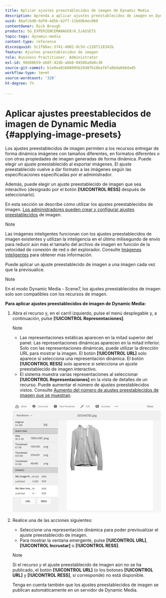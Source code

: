 ```yaml
---
title: Aplicar ajustes preestablecidos de imagen de Dynamic Media
description: Aprenda a aplicar ajustes preestablecidos de imagen en Dynamic Media
uuid: 8bafcbd0-6df0-4d5b-b2f7-116ddb4ec060
contentOwner: Rick Brough
products: SG_EXPERIENCEMANAGER/6.5/ASSETS
topic-tags: dynamic-media
content-type: reference
discoiquuid: 5c1f60ac-3741-4002-9c5d-c128f118342b
feature: Ajustes preestablecidos de imagen
role: Business Practitioner, Administrator
exl-id: 98d88b59-eb8f-42db-abb8-04506a5b8c30
source-git-commit: b1e0ea01688095b29d8fb18baf6fa0bda660dad5
workflow-type: tm+mt
source-wordcount: '328'
ht-degree: 7%

---
```


# Aplicar ajustes preestablecidos de imagen de Dynamic Media {#applying-image-presets}

Los ajustes preestablecidos de imagen permiten a los recursos entregar de forma dinámica imágenes con tamaños diferentes, en formatos diferentes o con otras propiedades de imagen generadas de forma dinámica. Puede elegir un ajuste preestablecido al exportar imágenes. El ajuste preestablecido vuelve a dar formato a las imágenes según las especificaciones especificadas por el administrador.

Además, puede elegir un ajuste preestablecido de imagen que sea interactivo (designado por el botón **[!UICONTROL RESS]** después de seleccionarlo).

En esta sección se describe cómo utilizar los ajustes preestablecidos de imagen. [Los administradores pueden crear y configurar ajustes preestablecidos](managing-image-presets.md) de imagen.

>[!NOTE]
>
>Las imágenes inteligentes funcionan con los ajustes preestablecidos de imagen existentes y utilizan la inteligencia en el último milisegundo de envío para reducir aún más el tamaño del archivo de imagen en función de la velocidad de conexión de red o del explorador. Consulte [Imágenes inteligentes](imaging-faq.md) para obtener más información.

Puede aplicar un ajuste preestablecido de imagen a una imagen cada vez que la previsualice.

>[!NOTE]
>
>En el modo Dynamic Media - Scene7, los ajustes preestablecidos de imagen solo son compatibles con los recursos de imagen.

**Para aplicar ajustes preestablecidos de imagen de Dynamic Media:**

1. Abra el recurso y, en el carril izquierdo, pulse el menú desplegable y, a continuación, pulse **[!UICONTROL Representaciones]**.

   >[!NOTE]
   >
   >* Las representaciones estáticas aparecen en la mitad superior del panel. Las representaciones dinámicas aparecen en la mitad inferior. Solo con las representaciones dinámicas, puede utilizar la dirección URL para mostrar la imagen. El botón **[!UICONTROL URL]** solo aparece si selecciona una representación dinámica. El botón **[!UICONTROL RESS]** solo aparece si selecciona un ajuste preestablecido de imagen interactivo.
      >
      >
   * El sistema muestra varias representaciones al seleccionar **[!UICONTROL Representaciones]** en la vista de detalles de un recurso. Puede aumentar el número de ajustes preestablecidos vistos. Consulte [Aumento del número de ajustes preestablecidos de imagen que se muestran](managing-image-presets.md#increasing-or-decreasing-the-number-of-image-presets-that-display).


   ![chlimage_1-208](assets/chlimage_1-208.png)

1. Realice una de las acciones siguientes:

   * Seleccione una representación dinámica para poder previsualizar el ajuste preestablecido de imagen.
   * Para mostrar la ventana emergente, pulse **[!UICONTROL URL]**, **[!UICONTROL Incrustar]** o **[!UICONTROL RESS]**.

   >[!NOTE]
   >
   >Si el recurso *y* el ajuste preestablecido de imagen aún no se ha publicado, el botón **[!UICONTROL URL]** (o los botones **[!UICONTROL URL]** y **[!UICONTROL RESS]**, si corresponde) no está disponible.
   >
   >Tenga en cuenta también que los ajustes preestablecidos de imagen se publican automáticamente en un servidor de Dynamic Media.
